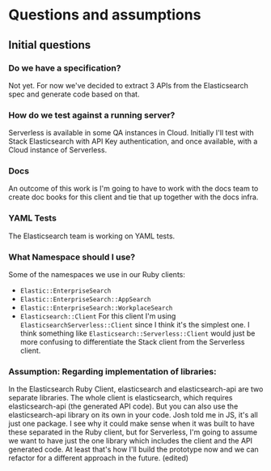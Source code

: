 # Questions and assumptions

## Initial questions

### Do we have a specification?
Not yet. For now we've decided to extract 3 APIs from the Elasticsearch spec and generate code based on that.

### How do we test against a running server?
Serverless is available in some QA instances in Cloud. Initially I'll test with Stack Elasticsearch with API Key authentication, and once available, with a Cloud instance of Serverless.

### Docs

An outcome of this work is I'm going to have to work with the docs team to create doc books for this client and tie that up together with the docs infra.

### YAML Tests

The Elasticsearch team is working on YAML tests.

### What Namespace should I use?

Some of the namespaces we use in our Ruby clients:
- `Elastic::EnterpriseSearch`
- `Elastic::EnterpriseSearch::AppSearch`
- `Elastic::EnterpriseSearch::WorkplaceSearch`
- `Elasticsearch::Client`
For this client I'm using `ElasticsearchServerless::Client` since I think it's the simplest one. I think something like `Elasticsearch::Serverless::Client` would just be more confusing to differentiate the Stack client from the Serverless client.

### Assumption: Regarding implementation of libraries:
In the Elasticsearch Ruby Client, elasticsearch and elasticsearch-api are two separate libraries. The whole client is elasticsearch, which requires elasticsearch-api (the generated API code). But you can also use the elasticsearch-api library on its own in your code. Josh told me in JS, it's all just one package. I see why it could make sense when it was built to have these separated in the Ruby client, but for Serverless, I'm going to assume we want to have just the one library which includes the client and the API generated code. At least that's how I'll build the prototype now and we can refactor for a different approach in the future. (edited) 
